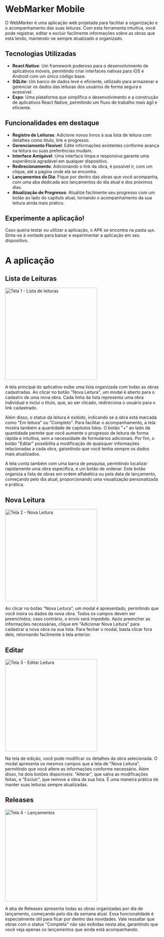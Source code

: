 # WebMarker Mobile

O WebMarker é uma aplicação web projetada para facilitar a organização e o acompanhamento das suas leituras. Com esta ferramenta intuitiva, você pode registrar, editar e excluir facilmente informações sobre as obras que está lendo, mantendo-se sempre atualizado e organizado.

## Tecnologias Utilizadas

* **React Native**: Um framework poderoso para o desenvolvimento de aplicativos móveis, permitindo criar interfaces nativas para iOS e Android com um único código base.
* **SQLite**: Um banco de dados leve e eficiente, utilizado para armazenar e gerenciar os dados das leituras dos usuários de forma segura e acessível.
* **Expo**: Uma plataforma que simplifica o desenvolvimento e a construção de aplicativos React Native, permitindo um fluxo de trabalho mais ágil e eficiente.

## Funcionalidades em destaque

* **Registro de Leituras**: Adicione novos livros à sua lista de leitura com detalhes como título, link e progresso.
* **Gerenciamento Flexível**: Edite informações existentes conforme avança na leitura ou suas preferências mudam.
* **Interface Amigável**: Uma interface limpa e responsiva garante uma experiência agradável em qualquer dispositivo.
* **Redirecionamento**: Adicionando o link da obra, é possível ir, com um clique, até a página onde ela se encontra.
* **Lançamentos do Dia**: Fique por dentro das obras que você acompanha, com uma aba dedicada aos lançamentos do dia atual e dos próximos dias.
* **Atualização de Progresso**: Atualize facilmente seu progresso com um botão ao lado do capítulo atual, tornando o acompanhamento da sua leitura ainda mais prático.

## Experimente a aplicação!

Caso queira testar ou utilizar a aplicação, o APK se encontra na pasta `apk`. Sinta-se à vontade para baixar e experimentar a aplicação em seu dispositivo.

# A aplicação

## Lista de Leituras

<img src="images/main.jpeg" alt="Tela 1 - Lista de leituras" width="300" />

A tela principal do aplicativo exibe uma lista organizada com todas as obras cadastradas. Ao clicar no botão "Nova Leitura", um modal é aberto para o cadastro de uma nova obra. Cada linha da lista representa uma obra individual e inclui o título, que, ao ser clicado, redireciona o usuário para o link cadastrado.

Além disso, o status da leitura é exibido, indicando se a obra está marcada como "Em leitura" ou "Completo". Para facilitar o acompanhamento, a tela mostra também a quantidade de capítulos lidos. O botão "+" ao lado da quantidade permite que você aumente o progresso de leitura de forma rápida e intuitiva, sem a necessidade de formulários adicionais. Por fim, o botão "Editar" possibilita a modificação de quaisquer informações relacionadas a cada obra, garantindo que você tenha sempre os dados mais atualizados.

A tela conta também com uma barra de pesquisa, permitindo localizar rapidamente uma obra específica, e um botão de ordenar. Este botão organiza a lista de obras em ordem alfabética ou pela data de lançamento, começando pelo dia atual, proporcionando uma visualização personalizada e prática.

## Nova Leitura

<img src="images/add.jpeg" alt="Tela 2 - Nova Leitura" width="300" />

Ao clicar no botão "Nova Leitura", um modal é apresentado, permitindo que você insira os dados da nova obra. Todos os campos devem ser preenchidos; caso contrário, o envio será impedido. Após preencher as informações necessárias, clique em "Adicionar Nova Leitura" para cadastrar a nova obra na sua lista. Para fechar o modal, basta clicar fora dele, retornando facilmente à tela anterior.

## Editar

<img src="images/edit.jpeg" alt="Tela 3 - Editar Leitura" width="300" />

Na tela de edição, você pode modificar os detalhes da obra selecionada. O modal apresenta os mesmos campos que a tela de "Nova Leitura", permitindo que você altere as informações conforme necessário. Além disso, há dois botões disponíveis: "Alterar", que salva as modificações feitas, e "Excluir", que remove a obra da sua lista. É uma maneira prática de manter suas leituras sempre atualizadas.

## Releases

<img src="images/releases.jpeg" alt="Tela 4 - Lançamentos" width="300" />

A aba de Releases apresenta todas as obras organizadas por dia de lançamento, começando pelo dia da semana atual. Essa funcionalidade é especialmente útil para ficar por dentro das novidades. Vale ressaltar que obras com o status "Completa" não são exibidas nesta aba, garantindo que você veja apenas os lançamentos que ainda está acompanhando.


